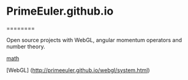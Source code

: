 # PrimeEuler.github.io
========

Open source projects with WebGL, angular momentum operators and number theory.

[math](http://primeeuler.github.io/prime/A%20note%20about%20the%20links%20between%20number%20theory%20and%20quantum%20mechanics%20work.pdf) 


[WebGL]
(http://primeeuler.github.io/webgl/system.html)
